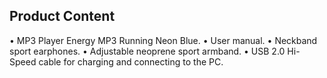 ﻿## Product Content
• MP3 Player Energy MP3 Running Neon Blue.
• User manual.
• Neckband sport earphones.
• Adjustable neoprene sport armband.
• USB 2.0 Hi-Speed cable for charging and connecting to the PC.
